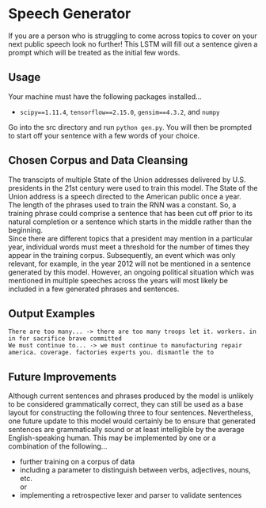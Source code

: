 # Speech Generator
If you are a person who is struggling to come across topics to cover on your next public speech look no further! This LSTM will fill out a sentence given a prompt which will be treated as the initial few words. 

## Usage
Your machine must have the following packages installed...
* ```scipy==1.11.4```, ```tensorflow==2.15.0```, ```gensim==4.3.2```, and ```numpy```

Go into the src directory and run ```python gen.py```. You will then be prompted to start off your sentence with a few words of your choice.

## Chosen Corpus and Data Cleansing
The transcipts of multiple State of the Union addresses delivered by U.S. presidents in the 21st century were used to train this model. The State of the Union address is a speech directed to the American public once a year.\
The length of the phrases used to train the RNN was a constant. So, a training phrase could comprise a sentence that has been cut off prior to its natural completion or a sentence which starts in the middle rather than the beginning.\
Since there are different topics that a president may mention in a particular year, individual words must meet a threshold for the number of times they appear in the training corpus. Subsequently, an event which was only relevant, for example, in the year 2012 will not be mentioned in a sentence generated by this model. However, an ongoing political situation which was mentioned in multiple speeches across the years will most likely be included in a few generated phrases and sentences.

## Output Examples
```There are too many... -> there are too many troops let it. workers. in in for sacrifice brave committed```\
```We must continue to... -> we must continue to manufacturing repair america. coverage. factories experts you. dismantle the to```

## Future Improvements
Although current sentences and phrases produced by the model is unlikely to be considered grammatically correct, they can still be used as a base layout for constructing the following three to four sentences. Nevertheless, one future update to this model would certainly be to ensure that generated sentences are grammatically sound or at least intelligible by the average English-speaking human. This may be implemented by one or a combination of the following...
* further training on a corpus of data
* including a parameter to distinguish between verbs, adjectives, nouns, etc.
\
or
* implementing a retrospective lexer and parser to validate sentences
